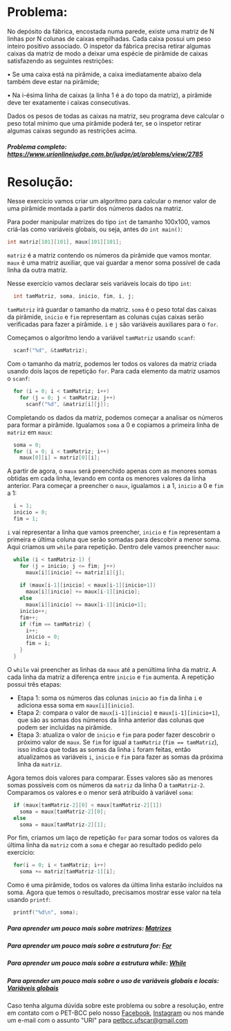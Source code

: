 # Problema:
No depósito da fábrica, encostada numa parede, existe uma matriz de N linhas por N colunas de caixas empilhadas. Cada caixa possui um peso inteiro positivo associado. O inspetor da fábrica precisa retirar algumas caixas da matriz de modo a deixar uma espécie de pirâmide de caixas satisfazendo as seguintes restrições:

• Se uma caixa está na pirâmide, a caixa imediatamente abaixo dela também deve estar na pirâmide;

• Na i-ésima linha de caixas (a linha 1 é a do topo da matriz), a pirâmide deve ter exatamente i caixas consecutivas.

Dados os pesos de todas as caixas na matriz, seu programa deve calcular o peso total mínimo que uma pirâmide poderá ter, se o inspetor retirar algumas caixas segundo as restrições acima.

##### Problema completo: https://www.urionlinejudge.com.br/judge/pt/problems/view/2785

# Resolução:

Nesse exercício vamos criar um algoritmo para calcular o menor valor de uma pirâmide montada a partir dos números dados na matriz.

Para poder manipular matrizes do tipo `int` de tamanho 100x100, vamos criá-las como variáveis globais, ou seja, antes do `int main()`:
```c
int matriz[101][101], maux[101][101];
```
`matriz` é a matriz contendo os números da pirâmide que vamos montar. `maux` é uma matriz auxiliar, que vai guardar a menor soma possível de cada linha da outra matriz.

Nesse exercício vamos declarar seis variáveis locais do tipo `int`:
```c
  int tamMatriz, soma, inicio, fim, i, j;
```
`tamMatriz` irá guardar o tamanho da matriz. `soma` é o peso total das caixas da pirâmide, `inicio` e `fim` representam as colunas cujas caixas serão verificadas para fazer a pirâmide. `i` e `j` são variáveis auxiliares para o `for`.

Começamos o algoritmo lendo a variável `tamMatriz` usando `scanf`:
```c
  scanf("%d", &tamMatriz);
```
Com o tamanho da matriz, podemos ler todos os valores da matriz criada usando dois laços de repetição `for`. Para cada elemento da matriz usamos o `scanf`:
```c
  for (i = 0; i < tamMatriz; i++)
    for (j = 0; j < tamMatriz; j++)
      scanf("%d", &matriz[i][j]);
```
Completando os dados da matriz, podemos começar a analisar os números para formar a pirâmide. Igualamos `soma` a 0 e copiamos a primeira linha de `matriz` em `maux`:
```c
  soma = 0;
  for (i = 0; i < tamMatriz; i++)
    maux[0][i] = matriz[0][i];
```
A partir de agora, o `maux` será preenchido apenas com as menores somas obtidas em cada linha, levando em conta os menores valores da linha anterior. Para começar a preencher o `maux`, igualamos `i` a 1, `inicio` a 0 e `fim` a 1:
```c
  i = 1;
  inicio = 0;
  fim = 1;
```
`i` vai representar a linha que vamos preencher, `inicio` e `fim` representam a primeira e última coluna que serão somadas para descobrir a menor soma. Aqui criamos um `while` para repetição. Dentro dele vamos preencher `maux`:
```c
  while (i < tamMatriz-1) {
    for (j = inicio; j <= fim; j++)
      maux[i][inicio] += matriz[i][j];
    
    if (maux[i-1][inicio] < maux[i-1][inicio+1])
      maux[i][inicio] += maux[i-1][inicio];
    else
      maux[i][inicio] += maux[i-1][inicio+1];
    inicio++;
    fim++;
    if (fim == tamMatriz) {
      i++;
      inicio = 0;
      fim = i;
    }
  }
```
O `while` vai preencher as linhas da `maux` até a penúltima linha da matriz. A cada linha da matriz a diferença entre `inicio` e `fim` aumenta. A repetição possui três etapas:
* Etapa 1: soma os números das colunas `inicio` ao `fim` da linha `i` e adiciona essa soma em `maux[i][inicio]`.
* Etapa 2: compara o valor de `maux[i-1][inicio]` e `maux[i-1][inicio+1]`, que são as somas dos números da linha anterior das colunas que podem ser incluídas na pirâmide.
* Etapa 3: atualiza o valor de `inicio` e `fim` para poder fazer descobrir o próximo valor de `maux`. Se `fim` for igual a `tamMatriz` (`fim == tamMatriz`), isso indica que todas as somas da linha `i` foram feitas, então atualizamos as variáveis `i`, `inicio` e `fim` para fazer as somas da próxima linha da `matriz`.

Agora temos dois valores para comparar. Esses valores são as menores somas possíveis com os números da `matriz` da linha 0 a `tamMatriz-2`. Comparamos os valores e o menor será atribuído à variável `soma`:
```c
  if (maux[tamMatriz-2][0] < maux[tamMatriz-2][1])
    soma = maux[tamMatriz-2][0];
  else
    soma = maux[tamMatriz-2][1];
```
Por fim, criamos um laço de repetição `for` para somar todos os valores da última linha da `matriz` com a `soma` e chegar ao resultado pedido pelo exercício:
```c
  for(i = 0; i < tamMatriz; i++)
    soma += matriz[tamMatriz-1][i];
```
Como é uma pirâmide, todos os valores da última linha estarão incluídos na soma. Agora que temos o resultado, precisamos mostrar esse valor na tela usando `printf`:
```c
  printf("%d\n", soma);
```

##### Para aprender um pouco mais sobre matrizes: [Matrizes](http://linguagemc.com.br/matriz-em-c/)
##### Para aprender um pouco mais sobre a estrutura for: [For](http://linguagemc.com.br/a-estrutura-de-repeticao-for-em-c/)
##### Para aprender um pouco mais sobre a estrutura while: [While](http://linguagemc.com.br/o-comando-while-em-c/)
##### Para aprender um pouco mais sobre o uso de variáveis globais e locais: [Variáveis globais](http://linguagemc.com.br/funcoes-e-escopo-de-variaveis/)

Caso tenha alguma dúvida sobre este problema ou sobre a resolução, entre em contato com o PET-BCC pelo nosso
[Facebook](https://www.facebook.com/petbcc/),
[Instagram](https://www.instagram.com/petbcc.ufscar/)
ou nos mande um e-mail com o assunto "URI" para  petbcc.ufscar@gmail.com
